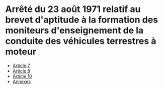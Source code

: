 # Arrêté du 23 août 1971 relatif au brevet d'aptitude à la formation des moniteurs d'enseignement de la conduite des véhicules terrestres à moteur

- [Article 7](article-7.md)
- [Article 8](article-8.md)
- [Article 10](article-10.md)
- [Annexes](annexes)
